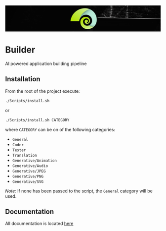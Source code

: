 ![AI Builder Pipeline](Assets/Wide_Black.png)

# Builder

AI powered application building pipeline

## Installation

From the root of the project execute:

```bash
./Scripts/install.sh
```

or

```bash
./Scripts/install.sh CATEGORY
```

where `CATEGORY` can be on of the following categories:

- `General`
- `Coder`
- `Tester`
- `Translation`
- `Generative/Animation`
- `Generative/Audio`
- `Generative/JPEG`
- `Generative/PNG`
- `Generative/SVG`

*Note:* If none has been passed to the script, the `General` category will be used.

## Documentation

All documentation is located [here](./Documentation/README.md)
